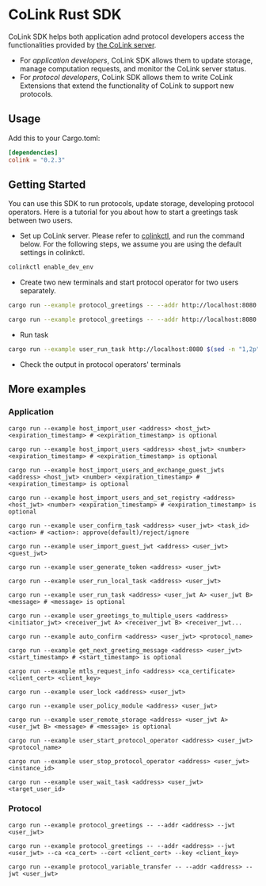 # CoLink Rust SDK

CoLink SDK helps both application adnd protocol developers access the functionalities provided by [the CoLink server](https://github.com/CoLearn-Dev/colink-server-dev).

- For *application developers*, CoLink SDK allows them to update storage, manage computation requests, and monitor the CoLink server status.
- For *protocol developers*, CoLink SDK allows them to write CoLink Extensions that extend the functionality of CoLink to support new protocols.

## Usage
Add this to your Cargo.toml:
```toml
[dependencies]
colink = "0.2.3"
```

## Getting Started
You can use this SDK to run protocols, update storage, developing protocol operators. Here is a tutorial for you about how to start a greetings task between two users.
- Set up CoLink server.
Please refer to [colinkctl](https://github.com/CoLearn-Dev/colinkctl), and run the command below. For the following steps, we assume you are using the default settings in colinkctl.
```bash
colinkctl enable_dev_env
```
- Create two new terminals and start protocol operator for two users separately.
```bash
cargo run --example protocol_greetings -- --addr http://localhost:8080 --jwt $(sed -n "1,1p" ~/.colink/user_token.txt)
```
```bash
cargo run --example protocol_greetings -- --addr http://localhost:8080 --jwt $(sed -n "2,2p" ~/.colink/user_token.txt)
```
- Run task
```bash
cargo run --example user_run_task http://localhost:8080 $(sed -n "1,2p" ~/.colink/user_token.txt)
```
- Check the output in protocol operators' terminals

## More examples
### Application
```
cargo run --example host_import_user <address> <host_jwt> <expiration_timestamp> # <expiration_timestamp> is optional
```
```
cargo run --example host_import_users <address> <host_jwt> <number> <expiration_timestamp> # <expiration_timestamp> is optional
```
```
cargo run --example host_import_users_and_exchange_guest_jwts <address> <host_jwt> <number> <expiration_timestamp> # <expiration_timestamp> is optional
```
```
cargo run --example host_import_users_and_set_registry <address> <host_jwt> <number> <expiration_timestamp> # <expiration_timestamp> is optional
```
```
cargo run --example user_confirm_task <address> <user_jwt> <task_id> <action> # <action>: approve(default)/reject/ignore
```
```
cargo run --example user_import_guest_jwt <address> <user_jwt> <guest_jwt>
```
```
cargo run --example user_generate_token <address> <user_jwt>
```
```
cargo run --example user_run_local_task <address> <user_jwt>
```
```
cargo run --example user_run_task <address> <user_jwt A> <user_jwt B> <message> # <message> is optional
```
```
cargo run --example user_greetings_to_multiple_users <address> <initiator_jwt> <receiver_jwt A> <receiver_jwt B> <receiver_jwt...
```
```
cargo run --example auto_confirm <address> <user_jwt> <protocol_name>
```
```
cargo run --example get_next_greeting_message <address> <user_jwt> <start_timestamp> # <start_timestamp> is optional
```
```
cargo run --example mtls_request_info <address> <ca_certificate> <client_cert> <client_key>
```
```
cargo run --example user_lock <address> <user_jwt>
```
```
cargo run --example user_policy_module <address> <user_jwt>
```
```
cargo run --example user_remote_storage <address> <user_jwt A> <user_jwt B> <message> # <message> is optional
```
```
cargo run --example user_start_protocol_operator <address> <user_jwt> <protocol_name>
```
```
cargo run --example user_stop_protocol_operator <address> <user_jwt> <instance_id>
```
```
cargo run --example user_wait_task <address> <user_jwt> <target_user_id>
```

### Protocol
```
cargo run --example protocol_greetings -- --addr <address> --jwt <user_jwt>
```
```
cargo run --example protocol_greetings -- --addr <address> --jwt <user_jwt> --ca <ca_cert> --cert <client_cert> --key <client_key>
```
```
cargo run --example protocol_variable_transfer -- --addr <address> --jwt <user_jwt>
```
